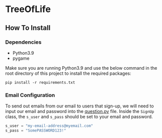 # TreeOfLife

## How To Install

### Dependencies

* Python3.9
* pygame

Make sure you are running Python3.9 and use the below command in the root directory of this project to install the required packages:
    
    pip install -r requirements.txt

### Email Configuration

To send out emails from our email to users that sign-up, we will need to input our email and password into the [question.py](./question.py) file. Inside the `SignUp` class, the `s_user` and `s_pass` should be set to your email and password.


```python
s_user = "my-email-address@myemail.com"
s_pass = "SomePASSWORD123!"
```
